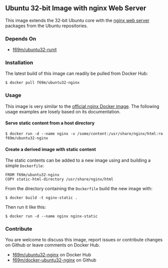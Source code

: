 
Ubuntu 32-bit Image with nginx Web Server
-----------------------------------------

This image extends the 32-bit Ubuntu core with the [nginx web server](http://nginx.org/en/) packages from the Ubuntu repositories.

### Depends On

  * [f69m/ubuntu32-runit](https://hub.docker.com/r/f69m/ubuntu32-runit/)

### Installation

The latest build of this image can readily be pulled from Docker Hub:

    $ docker pull f69m/ubuntu32-nginx

### Usage

This image is very similar to the [official nginx Docker image](https://hub.docker.com/_/nginx/). The following usage examples are losely based on its documentation.

#### Serve static content from a host directory

    $ docker run -d --name nginx -v /some/content:/usr/share/nginx/html:ro f69m/ubuntu32-nginx

#### Create a derived image with static content

The static contents can be added to a new image using and building a simple `Dockerfile`:

    FROM f69m/ubuntu32-nginx
    COPY static-html-directory /usr/share/nginx/html

From the directory containing the `Dockerfile` build the new image with:

    $ docker build -t nginx-static .

Then run it like this:

    $ docker run -d --name nginx nginx-static

### Contribute

You are welcome to discuss this image, report issues or contribute changes on Github or leave comments on Docker Hub.

  * [f69m/ubuntu32-nginx](https://hub.docker.com/r/f69m/ubuntu32-nginx/) on Docker Hub
  * [f69m/docker-ubuntu32-nginx](https://github.com/f69m/docker-ubuntu32-nginx/) on Github

